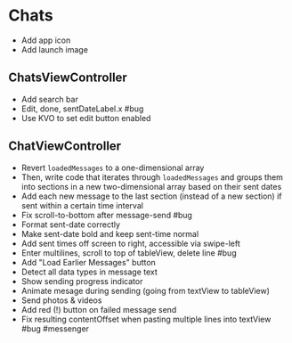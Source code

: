 # Chats

* Add app icon
* Add launch image

## ChatsViewController

* Add search bar
* Edit, done, sentDateLabel.x #bug
* Use KVO to set edit button enabled

## ChatViewController

* Revert `loadedMessages` to a one-dimensional array
* Then, write code that iterates through `loadedMessages` and groups them into sections in a new two-dimensional array based on their sent dates
* Add each new message to the last section (instead of a new section) if sent within a certain time interval
* Fix scroll-to-bottom after message-send #bug
* Format sent-date correctly
* Make sent-date bold and keep sent-time normal
* Add sent times off screen to right, accessible via swipe-left
* Enter multilines, scroll to top of tableView, delete line #bug
* Add "Load Earlier Messages" button
* Detect all data types in message text
* Show sending progress indicator
* Animate mesage during sending (going from textView to tableView)
* Send photos & videos
* Add red (!) button on failed message send
* Fix resulting contentOffset when pasting multiple lines into textView #bug #messenger
